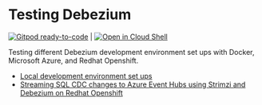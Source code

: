 # Testing Debezium

[![Gitpod ready-to-code](https://img.shields.io/badge/Gitpod-ready--to--code-blue?logo=gitpod)](https://gitpod.io/#https://github.com/justunsix/debezium-tests) | [![Open in Cloud Shell](https://gstatic.com/cloudssh/images/open-btn.svg)](https://ssh.cloud.google.com/cloudshell/editor?cloudshell_git_repo=https%3A%2F%2Fgithub.com%2Fjustintungonline%2Fdebezium-tests&cloudshell_git_branch=main)

Testing different Debezium development environment set ups with Docker, Microsoft Azure, and Redhat Openshift.

- [Local development environment set ups](localdev.md)
- [Streaming SQL CDC changes to Azure Event Hubs using Strimzi and Debezium on Redhat Openshift](strimzi-kafka-connect-eventhubs/README.md)
